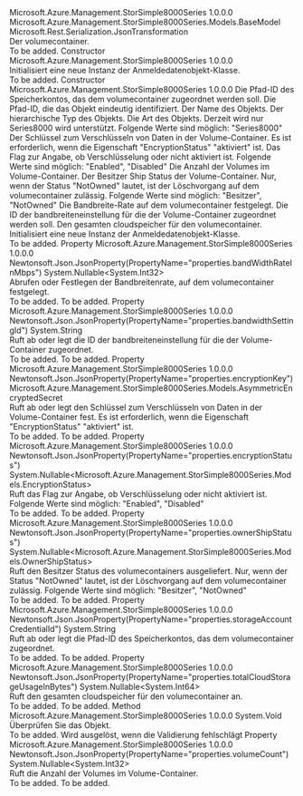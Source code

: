 <Type Name="VolumeContainer" FullName="Microsoft.Azure.Management.StorSimple8000Series.Models.VolumeContainer">
  <TypeSignature Language="C#" Value="public class VolumeContainer : Microsoft.Azure.Management.StorSimple8000Series.Models.BaseModel" />
  <TypeSignature Language="ILAsm" Value=".class public auto ansi beforefieldinit VolumeContainer extends Microsoft.Azure.Management.StorSimple8000Series.Models.BaseModel" />
  <TypeSignature Language="DocId" Value="T:Microsoft.Azure.Management.StorSimple8000Series.Models.VolumeContainer" />
  <TypeSignature Language="VB.NET" Value="Public Class VolumeContainer&#xA;Inherits BaseModel" />
  <TypeSignature Language="F#" Value="type VolumeContainer = class&#xA;    inherit BaseModel" />
  <AssemblyInfo>
    <AssemblyName>Microsoft.Azure.Management.StorSimple8000Series</AssemblyName>
    <AssemblyVersion>1.0.0.0</AssemblyVersion>
  </AssemblyInfo>
  <Base>
    <BaseTypeName>Microsoft.Azure.Management.StorSimple8000Series.Models.BaseModel</BaseTypeName>
  </Base>
  <Interfaces />
  <Attributes>
    <Attribute>
      <AttributeName>Microsoft.Rest.Serialization.JsonTransformation</AttributeName>
    </Attribute>
  </Attributes>
  <Docs>
    <summary>
            Der volumecontainer.
            </summary>
    <remarks>To be added.</remarks>
  </Docs>
  <Members>
    <Member MemberName=".ctor">
      <MemberSignature Language="C#" Value="public VolumeContainer ();" />
      <MemberSignature Language="ILAsm" Value=".method public hidebysig specialname rtspecialname instance void .ctor() cil managed" />
      <MemberSignature Language="DocId" Value="M:Microsoft.Azure.Management.StorSimple8000Series.Models.VolumeContainer.#ctor" />
      <MemberSignature Language="VB.NET" Value="Public Sub New ()" />
      <MemberType>Constructor</MemberType>
      <AssemblyInfo>
        <AssemblyName>Microsoft.Azure.Management.StorSimple8000Series</AssemblyName>
        <AssemblyVersion>1.0.0.0</AssemblyVersion>
      </AssemblyInfo>
      <Parameters />
      <Docs>
        <summary>
            Initialisiert eine neue Instanz der Anmeldedatenobjekt-Klasse.
            </summary>
        <remarks>To be added.</remarks>
      </Docs>
    </Member>
    <Member MemberName=".ctor">
      <MemberSignature Language="C#" Value="public VolumeContainer (string storageAccountCredentialId, string id = null, string name = null, string type = null, Nullable&lt;Microsoft.Azure.Management.StorSimple8000Series.Models.Kind&gt; kind = null, Microsoft.Azure.Management.StorSimple8000Series.Models.AsymmetricEncryptedSecret encryptionKey = null, Nullable&lt;Microsoft.Azure.Management.StorSimple8000Series.Models.EncryptionStatus&gt; encryptionStatus = null, Nullable&lt;int&gt; volumeCount = null, Nullable&lt;Microsoft.Azure.Management.StorSimple8000Series.Models.OwnerShipStatus&gt; ownerShipStatus = null, Nullable&lt;int&gt; bandWidthRateInMbps = null, string bandwidthSettingId = null, Nullable&lt;long&gt; totalCloudStorageUsageInBytes = null);" />
      <MemberSignature Language="ILAsm" Value=".method public hidebysig specialname rtspecialname instance void .ctor(string storageAccountCredentialId, string id, string name, string type, valuetype System.Nullable`1&lt;valuetype Microsoft.Azure.Management.StorSimple8000Series.Models.Kind&gt; kind, class Microsoft.Azure.Management.StorSimple8000Series.Models.AsymmetricEncryptedSecret encryptionKey, valuetype System.Nullable`1&lt;valuetype Microsoft.Azure.Management.StorSimple8000Series.Models.EncryptionStatus&gt; encryptionStatus, valuetype System.Nullable`1&lt;int32&gt; volumeCount, valuetype System.Nullable`1&lt;valuetype Microsoft.Azure.Management.StorSimple8000Series.Models.OwnerShipStatus&gt; ownerShipStatus, valuetype System.Nullable`1&lt;int32&gt; bandWidthRateInMbps, string bandwidthSettingId, valuetype System.Nullable`1&lt;int64&gt; totalCloudStorageUsageInBytes) cil managed" />
      <MemberSignature Language="DocId" Value="M:Microsoft.Azure.Management.StorSimple8000Series.Models.VolumeContainer.#ctor(System.String,System.String,System.String,System.String,System.Nullable{Microsoft.Azure.Management.StorSimple8000Series.Models.Kind},Microsoft.Azure.Management.StorSimple8000Series.Models.AsymmetricEncryptedSecret,System.Nullable{Microsoft.Azure.Management.StorSimple8000Series.Models.EncryptionStatus},System.Nullable{System.Int32},System.Nullable{Microsoft.Azure.Management.StorSimple8000Series.Models.OwnerShipStatus},System.Nullable{System.Int32},System.String,System.Nullable{System.Int64})" />
      <MemberSignature Language="VB.NET" Value="Public Sub New (storageAccountCredentialId As String, Optional id As String = null, Optional name As String = null, Optional type As String = null, Optional kind As Nullable(Of Kind) = null, Optional encryptionKey As AsymmetricEncryptedSecret = null, Optional encryptionStatus As Nullable(Of EncryptionStatus) = null, Optional volumeCount As Nullable(Of Integer) = null, Optional ownerShipStatus As Nullable(Of OwnerShipStatus) = null, Optional bandWidthRateInMbps As Nullable(Of Integer) = null, Optional bandwidthSettingId As String = null, Optional totalCloudStorageUsageInBytes As Nullable(Of Long) = null)" />
      <MemberSignature Language="F#" Value="new Microsoft.Azure.Management.StorSimple8000Series.Models.VolumeContainer : string * string * string * string * Nullable&lt;Microsoft.Azure.Management.StorSimple8000Series.Models.Kind&gt; * Microsoft.Azure.Management.StorSimple8000Series.Models.AsymmetricEncryptedSecret * Nullable&lt;Microsoft.Azure.Management.StorSimple8000Series.Models.EncryptionStatus&gt; * Nullable&lt;int&gt; * Nullable&lt;Microsoft.Azure.Management.StorSimple8000Series.Models.OwnerShipStatus&gt; * Nullable&lt;int&gt; * string * Nullable&lt;int64&gt; -&gt; Microsoft.Azure.Management.StorSimple8000Series.Models.VolumeContainer" Usage="new Microsoft.Azure.Management.StorSimple8000Series.Models.VolumeContainer (storageAccountCredentialId, id, name, type, kind, encryptionKey, encryptionStatus, volumeCount, ownerShipStatus, bandWidthRateInMbps, bandwidthSettingId, totalCloudStorageUsageInBytes)" />
      <MemberType>Constructor</MemberType>
      <AssemblyInfo>
        <AssemblyName>Microsoft.Azure.Management.StorSimple8000Series</AssemblyName>
        <AssemblyVersion>1.0.0.0</AssemblyVersion>
      </AssemblyInfo>
      <Parameters>
        <Parameter Name="storageAccountCredentialId" Type="System.String" />
        <Parameter Name="id" Type="System.String" />
        <Parameter Name="name" Type="System.String" />
        <Parameter Name="type" Type="System.String" />
        <Parameter Name="kind" Type="System.Nullable&lt;Microsoft.Azure.Management.StorSimple8000Series.Models.Kind&gt;" />
        <Parameter Name="encryptionKey" Type="Microsoft.Azure.Management.StorSimple8000Series.Models.AsymmetricEncryptedSecret" />
        <Parameter Name="encryptionStatus" Type="System.Nullable&lt;Microsoft.Azure.Management.StorSimple8000Series.Models.EncryptionStatus&gt;" />
        <Parameter Name="volumeCount" Type="System.Nullable&lt;System.Int32&gt;" />
        <Parameter Name="ownerShipStatus" Type="System.Nullable&lt;Microsoft.Azure.Management.StorSimple8000Series.Models.OwnerShipStatus&gt;" />
        <Parameter Name="bandWidthRateInMbps" Type="System.Nullable&lt;System.Int32&gt;" />
        <Parameter Name="bandwidthSettingId" Type="System.String" />
        <Parameter Name="totalCloudStorageUsageInBytes" Type="System.Nullable&lt;System.Int64&gt;" />
      </Parameters>
      <Docs>
        <param name="storageAccountCredentialId">Die Pfad-ID des Speicherkontos, das dem volumecontainer zugeordnet werden soll.</param>
        <param name="id">Die Pfad-ID, die das Objekt eindeutig identifiziert.</param>
        <param name="name">Der Name des Objekts.</param>
        <param name="type">Der hierarchische Typ des Objekts.</param>
        <param name="kind">Die Art des Objekts. Derzeit wird nur Series8000 wird unterstützt. Folgende Werte sind möglich: "Series8000"</param>
        <param name="encryptionKey">Der Schlüssel zum Verschlüsseln von Daten in der Volume-Container. Es ist erforderlich, wenn die Eigenschaft "EncryptionStatus" "aktiviert" ist.</param>
        <param name="encryptionStatus">Das Flag zur Angabe, ob Verschlüsselung oder nicht aktiviert ist. Folgende Werte sind möglich: "Enabled", "Disabled"</param>
        <param name="volumeCount">Die Anzahl der Volumes im Volume-Container.</param>
        <param name="ownerShipStatus">Der Besitzer Ship Status der Volume-Container. Nur, wenn der Status "NotOwned" lautet, ist der Löschvorgang auf dem volumecontainer zulässig. Folgende Werte sind möglich: "Besitzer", "NotOwned"</param>
        <param name="bandWidthRateInMbps">Die Bandbreite-Rate auf dem volumecontainer festgelegt.</param>
        <param name="bandwidthSettingId">Die ID der bandbreiteneinstellung für die der Volume-Container zugeordnet werden soll.</param>
        <param name="totalCloudStorageUsageInBytes">Den gesamten cloudspeicher für den volumecontainer.</param>
        <summary>
            Initialisiert eine neue Instanz der Anmeldedatenobjekt-Klasse.
            </summary>
        <remarks>To be added.</remarks>
      </Docs>
    </Member>
    <Member MemberName="BandWidthRateInMbps">
      <MemberSignature Language="C#" Value="public Nullable&lt;int&gt; BandWidthRateInMbps { get; set; }" />
      <MemberSignature Language="ILAsm" Value=".property instance valuetype System.Nullable`1&lt;int32&gt; BandWidthRateInMbps" />
      <MemberSignature Language="DocId" Value="P:Microsoft.Azure.Management.StorSimple8000Series.Models.VolumeContainer.BandWidthRateInMbps" />
      <MemberSignature Language="VB.NET" Value="Public Property BandWidthRateInMbps As Nullable(Of Integer)" />
      <MemberSignature Language="F#" Value="member this.BandWidthRateInMbps : Nullable&lt;int&gt; with get, set" Usage="Microsoft.Azure.Management.StorSimple8000Series.Models.VolumeContainer.BandWidthRateInMbps" />
      <MemberType>Property</MemberType>
      <AssemblyInfo>
        <AssemblyName>Microsoft.Azure.Management.StorSimple8000Series</AssemblyName>
        <AssemblyVersion>1.0.0.0</AssemblyVersion>
      </AssemblyInfo>
      <Attributes>
        <Attribute>
          <AttributeName>Newtonsoft.Json.JsonProperty(PropertyName="properties.bandWidthRateInMbps")</AttributeName>
        </Attribute>
      </Attributes>
      <ReturnValue>
        <ReturnType>System.Nullable&lt;System.Int32&gt;</ReturnType>
      </ReturnValue>
      <Docs>
        <summary>
            Abrufen oder Festlegen der Bandbreitenrate, auf dem volumecontainer festgelegt.
            </summary>
        <value>To be added.</value>
        <remarks>To be added.</remarks>
      </Docs>
    </Member>
    <Member MemberName="BandwidthSettingId">
      <MemberSignature Language="C#" Value="public string BandwidthSettingId { get; set; }" />
      <MemberSignature Language="ILAsm" Value=".property instance string BandwidthSettingId" />
      <MemberSignature Language="DocId" Value="P:Microsoft.Azure.Management.StorSimple8000Series.Models.VolumeContainer.BandwidthSettingId" />
      <MemberSignature Language="VB.NET" Value="Public Property BandwidthSettingId As String" />
      <MemberSignature Language="F#" Value="member this.BandwidthSettingId : string with get, set" Usage="Microsoft.Azure.Management.StorSimple8000Series.Models.VolumeContainer.BandwidthSettingId" />
      <MemberType>Property</MemberType>
      <AssemblyInfo>
        <AssemblyName>Microsoft.Azure.Management.StorSimple8000Series</AssemblyName>
        <AssemblyVersion>1.0.0.0</AssemblyVersion>
      </AssemblyInfo>
      <Attributes>
        <Attribute>
          <AttributeName>Newtonsoft.Json.JsonProperty(PropertyName="properties.bandwidthSettingId")</AttributeName>
        </Attribute>
      </Attributes>
      <ReturnValue>
        <ReturnType>System.String</ReturnType>
      </ReturnValue>
      <Docs>
        <summary>
            Ruft ab oder legt die ID der bandbreiteneinstellung für die der Volume-Container zugeordnet.
            </summary>
        <value>To be added.</value>
        <remarks>To be added.</remarks>
      </Docs>
    </Member>
    <Member MemberName="EncryptionKey">
      <MemberSignature Language="C#" Value="public Microsoft.Azure.Management.StorSimple8000Series.Models.AsymmetricEncryptedSecret EncryptionKey { get; set; }" />
      <MemberSignature Language="ILAsm" Value=".property instance class Microsoft.Azure.Management.StorSimple8000Series.Models.AsymmetricEncryptedSecret EncryptionKey" />
      <MemberSignature Language="DocId" Value="P:Microsoft.Azure.Management.StorSimple8000Series.Models.VolumeContainer.EncryptionKey" />
      <MemberSignature Language="VB.NET" Value="Public Property EncryptionKey As AsymmetricEncryptedSecret" />
      <MemberSignature Language="F#" Value="member this.EncryptionKey : Microsoft.Azure.Management.StorSimple8000Series.Models.AsymmetricEncryptedSecret with get, set" Usage="Microsoft.Azure.Management.StorSimple8000Series.Models.VolumeContainer.EncryptionKey" />
      <MemberType>Property</MemberType>
      <AssemblyInfo>
        <AssemblyName>Microsoft.Azure.Management.StorSimple8000Series</AssemblyName>
        <AssemblyVersion>1.0.0.0</AssemblyVersion>
      </AssemblyInfo>
      <Attributes>
        <Attribute>
          <AttributeName>Newtonsoft.Json.JsonProperty(PropertyName="properties.encryptionKey")</AttributeName>
        </Attribute>
      </Attributes>
      <ReturnValue>
        <ReturnType>Microsoft.Azure.Management.StorSimple8000Series.Models.AsymmetricEncryptedSecret</ReturnType>
      </ReturnValue>
      <Docs>
        <summary>
            Ruft ab oder legt den Schlüssel zum Verschlüsseln von Daten in der Volume-Container fest.
            Es ist erforderlich, wenn die Eigenschaft "EncryptionStatus" "aktiviert" ist.
            </summary>
        <value>To be added.</value>
        <remarks>To be added.</remarks>
      </Docs>
    </Member>
    <Member MemberName="EncryptionStatus">
      <MemberSignature Language="C#" Value="public Nullable&lt;Microsoft.Azure.Management.StorSimple8000Series.Models.EncryptionStatus&gt; EncryptionStatus { get; protected set; }" />
      <MemberSignature Language="ILAsm" Value=".property instance valuetype System.Nullable`1&lt;valuetype Microsoft.Azure.Management.StorSimple8000Series.Models.EncryptionStatus&gt; EncryptionStatus" />
      <MemberSignature Language="DocId" Value="P:Microsoft.Azure.Management.StorSimple8000Series.Models.VolumeContainer.EncryptionStatus" />
      <MemberSignature Language="VB.NET" Value="Public Property EncryptionStatus As Nullable(Of EncryptionStatus)" />
      <MemberSignature Language="F#" Value="member this.EncryptionStatus : Nullable&lt;Microsoft.Azure.Management.StorSimple8000Series.Models.EncryptionStatus&gt; with get, set" Usage="Microsoft.Azure.Management.StorSimple8000Series.Models.VolumeContainer.EncryptionStatus" />
      <MemberType>Property</MemberType>
      <AssemblyInfo>
        <AssemblyName>Microsoft.Azure.Management.StorSimple8000Series</AssemblyName>
        <AssemblyVersion>1.0.0.0</AssemblyVersion>
      </AssemblyInfo>
      <Attributes>
        <Attribute>
          <AttributeName>Newtonsoft.Json.JsonProperty(PropertyName="properties.encryptionStatus")</AttributeName>
        </Attribute>
      </Attributes>
      <ReturnValue>
        <ReturnType>System.Nullable&lt;Microsoft.Azure.Management.StorSimple8000Series.Models.EncryptionStatus&gt;</ReturnType>
      </ReturnValue>
      <Docs>
        <summary>
            Ruft das Flag zur Angabe, ob Verschlüsselung oder nicht aktiviert ist.
            Folgende Werte sind möglich: "Enabled", "Disabled"
            </summary>
        <value>To be added.</value>
        <remarks>To be added.</remarks>
      </Docs>
    </Member>
    <Member MemberName="OwnerShipStatus">
      <MemberSignature Language="C#" Value="public Nullable&lt;Microsoft.Azure.Management.StorSimple8000Series.Models.OwnerShipStatus&gt; OwnerShipStatus { get; protected set; }" />
      <MemberSignature Language="ILAsm" Value=".property instance valuetype System.Nullable`1&lt;valuetype Microsoft.Azure.Management.StorSimple8000Series.Models.OwnerShipStatus&gt; OwnerShipStatus" />
      <MemberSignature Language="DocId" Value="P:Microsoft.Azure.Management.StorSimple8000Series.Models.VolumeContainer.OwnerShipStatus" />
      <MemberSignature Language="VB.NET" Value="Public Property OwnerShipStatus As Nullable(Of OwnerShipStatus)" />
      <MemberSignature Language="F#" Value="member this.OwnerShipStatus : Nullable&lt;Microsoft.Azure.Management.StorSimple8000Series.Models.OwnerShipStatus&gt; with get, set" Usage="Microsoft.Azure.Management.StorSimple8000Series.Models.VolumeContainer.OwnerShipStatus" />
      <MemberType>Property</MemberType>
      <AssemblyInfo>
        <AssemblyName>Microsoft.Azure.Management.StorSimple8000Series</AssemblyName>
        <AssemblyVersion>1.0.0.0</AssemblyVersion>
      </AssemblyInfo>
      <Attributes>
        <Attribute>
          <AttributeName>Newtonsoft.Json.JsonProperty(PropertyName="properties.ownerShipStatus")</AttributeName>
        </Attribute>
      </Attributes>
      <ReturnValue>
        <ReturnType>System.Nullable&lt;Microsoft.Azure.Management.StorSimple8000Series.Models.OwnerShipStatus&gt;</ReturnType>
      </ReturnValue>
      <Docs>
        <summary>
            Ruft den Besitzer Status des volumecontainers ausgeliefert. Nur, wenn der Status "NotOwned" lautet, ist der Löschvorgang auf dem volumecontainer zulässig. Folgende Werte sind möglich: "Besitzer", "NotOwned"
            </summary>
        <value>To be added.</value>
        <remarks>To be added.</remarks>
      </Docs>
    </Member>
    <Member MemberName="StorageAccountCredentialId">
      <MemberSignature Language="C#" Value="public string StorageAccountCredentialId { get; set; }" />
      <MemberSignature Language="ILAsm" Value=".property instance string StorageAccountCredentialId" />
      <MemberSignature Language="DocId" Value="P:Microsoft.Azure.Management.StorSimple8000Series.Models.VolumeContainer.StorageAccountCredentialId" />
      <MemberSignature Language="VB.NET" Value="Public Property StorageAccountCredentialId As String" />
      <MemberSignature Language="F#" Value="member this.StorageAccountCredentialId : string with get, set" Usage="Microsoft.Azure.Management.StorSimple8000Series.Models.VolumeContainer.StorageAccountCredentialId" />
      <MemberType>Property</MemberType>
      <AssemblyInfo>
        <AssemblyName>Microsoft.Azure.Management.StorSimple8000Series</AssemblyName>
        <AssemblyVersion>1.0.0.0</AssemblyVersion>
      </AssemblyInfo>
      <Attributes>
        <Attribute>
          <AttributeName>Newtonsoft.Json.JsonProperty(PropertyName="properties.storageAccountCredentialId")</AttributeName>
        </Attribute>
      </Attributes>
      <ReturnValue>
        <ReturnType>System.String</ReturnType>
      </ReturnValue>
      <Docs>
        <summary>
            Ruft ab oder legt die Pfad-ID des Speicherkontos, das dem volumecontainer zugeordnet.
            </summary>
        <value>To be added.</value>
        <remarks>To be added.</remarks>
      </Docs>
    </Member>
    <Member MemberName="TotalCloudStorageUsageInBytes">
      <MemberSignature Language="C#" Value="public Nullable&lt;long&gt; TotalCloudStorageUsageInBytes { get; protected set; }" />
      <MemberSignature Language="ILAsm" Value=".property instance valuetype System.Nullable`1&lt;int64&gt; TotalCloudStorageUsageInBytes" />
      <MemberSignature Language="DocId" Value="P:Microsoft.Azure.Management.StorSimple8000Series.Models.VolumeContainer.TotalCloudStorageUsageInBytes" />
      <MemberSignature Language="VB.NET" Value="Public Property TotalCloudStorageUsageInBytes As Nullable(Of Long)" />
      <MemberSignature Language="F#" Value="member this.TotalCloudStorageUsageInBytes : Nullable&lt;int64&gt; with get, set" Usage="Microsoft.Azure.Management.StorSimple8000Series.Models.VolumeContainer.TotalCloudStorageUsageInBytes" />
      <MemberType>Property</MemberType>
      <AssemblyInfo>
        <AssemblyName>Microsoft.Azure.Management.StorSimple8000Series</AssemblyName>
        <AssemblyVersion>1.0.0.0</AssemblyVersion>
      </AssemblyInfo>
      <Attributes>
        <Attribute>
          <AttributeName>Newtonsoft.Json.JsonProperty(PropertyName="properties.totalCloudStorageUsageInBytes")</AttributeName>
        </Attribute>
      </Attributes>
      <ReturnValue>
        <ReturnType>System.Nullable&lt;System.Int64&gt;</ReturnType>
      </ReturnValue>
      <Docs>
        <summary>
            Ruft den gesamten cloudspeicher für den volumecontainer an.
            </summary>
        <value>To be added.</value>
        <remarks>To be added.</remarks>
      </Docs>
    </Member>
    <Member MemberName="Validate">
      <MemberSignature Language="C#" Value="public virtual void Validate ();" />
      <MemberSignature Language="ILAsm" Value=".method public hidebysig newslot virtual instance void Validate() cil managed" />
      <MemberSignature Language="DocId" Value="M:Microsoft.Azure.Management.StorSimple8000Series.Models.VolumeContainer.Validate" />
      <MemberSignature Language="VB.NET" Value="Public Overridable Sub Validate ()" />
      <MemberSignature Language="F#" Value="abstract member Validate : unit -&gt; unit&#xA;override this.Validate : unit -&gt; unit" Usage="volumeContainer.Validate " />
      <MemberType>Method</MemberType>
      <AssemblyInfo>
        <AssemblyName>Microsoft.Azure.Management.StorSimple8000Series</AssemblyName>
        <AssemblyVersion>1.0.0.0</AssemblyVersion>
      </AssemblyInfo>
      <ReturnValue>
        <ReturnType>System.Void</ReturnType>
      </ReturnValue>
      <Parameters />
      <Docs>
        <summary>
            Überprüfen Sie das Objekt.
            </summary>
        <remarks>To be added.</remarks>
        <exception cref="T:Microsoft.Rest.ValidationException">
            Wird ausgelöst, wenn die Validierung fehlschlägt
            </exception>
      </Docs>
    </Member>
    <Member MemberName="VolumeCount">
      <MemberSignature Language="C#" Value="public Nullable&lt;int&gt; VolumeCount { get; protected set; }" />
      <MemberSignature Language="ILAsm" Value=".property instance valuetype System.Nullable`1&lt;int32&gt; VolumeCount" />
      <MemberSignature Language="DocId" Value="P:Microsoft.Azure.Management.StorSimple8000Series.Models.VolumeContainer.VolumeCount" />
      <MemberSignature Language="VB.NET" Value="Public Property VolumeCount As Nullable(Of Integer)" />
      <MemberSignature Language="F#" Value="member this.VolumeCount : Nullable&lt;int&gt; with get, set" Usage="Microsoft.Azure.Management.StorSimple8000Series.Models.VolumeContainer.VolumeCount" />
      <MemberType>Property</MemberType>
      <AssemblyInfo>
        <AssemblyName>Microsoft.Azure.Management.StorSimple8000Series</AssemblyName>
        <AssemblyVersion>1.0.0.0</AssemblyVersion>
      </AssemblyInfo>
      <Attributes>
        <Attribute>
          <AttributeName>Newtonsoft.Json.JsonProperty(PropertyName="properties.volumeCount")</AttributeName>
        </Attribute>
      </Attributes>
      <ReturnValue>
        <ReturnType>System.Nullable&lt;System.Int32&gt;</ReturnType>
      </ReturnValue>
      <Docs>
        <summary>
            Ruft die Anzahl der Volumes im Volume-Container.
            </summary>
        <value>To be added.</value>
        <remarks>To be added.</remarks>
      </Docs>
    </Member>
  </Members>
</Type>